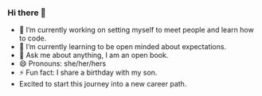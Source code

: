 ### Hi there 👋

- 🔭 I’m currently working on setting myself to meet people and learn how to code. 
- 🌱 I’m currently learning to be open minded about expectations.
- 💬 Ask me about anything, I am an open book. 
- 😄 Pronouns: she/her/hers
- ⚡ Fun fact: I share a birthday with my son. 
- Excited to start this journey into a new career path. 
